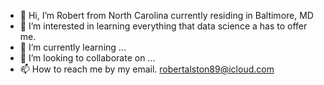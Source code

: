 - 👋 Hi, I’m Robert from North Carolina currently residing in Baltimore, MD
- 👀 I’m interested in learning everything that data science a has to offer me.
- 🌱 I’m currently learning ...
- 💞️ I’m looking to collaborate on ...
- 📫 How to reach me by my email. robertalston89@icloud.com

<!---
Fatrat28338/Fatrat28338 is a ✨ special ✨ repository because its `README.md` (this file) appears on your GitHub profile.
You can click the Preview link to take a look at your changes.
--->
